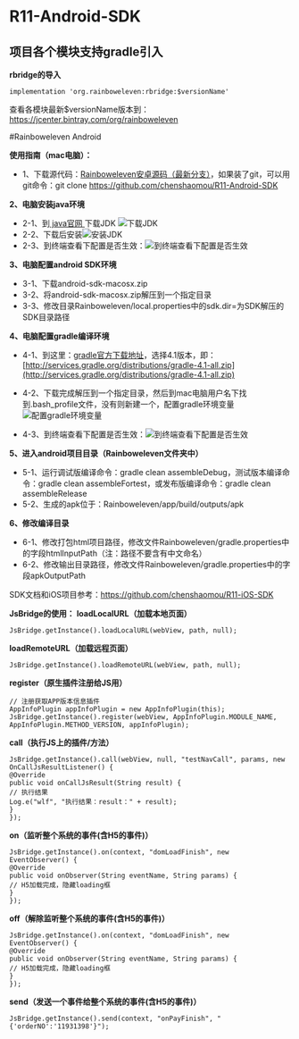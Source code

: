 # R11-Android-SDK
## 项目各个模块支持gradle引入
**rbridge的导入**
```SHELL
implementation 'org.rainboweleven:rbridge:$versionName'
```
查看各模块最新$versionName版本到：https://jcenter.bintray.com/org/rainboweleven


#Rainboweleven Android

**使用指南（mac电脑）：**
* 1、下载源代码：[Rainboweleven安卓源码（最新分支）](https://github.com/chenshaomou/R11-Android-SDK/tree/development)，如果装了git，可以用git命令：git clone https://github.com/chenshaomou/R11-Android-SDK

**2、电脑安装java环境**
* 2-1、到[ java官网 ](http://www.oracle.com/technetwork/java/javase/downloads/index.html)下载JDK
![下载JDK](https://git.oschina.net/uploads/images/2017/0616/234934_ace215d6_703215.png "下载JDK")
* 2-2、下载后安装![安装JDK](https://git.oschina.net/uploads/images/2017/0616/235038_f7883897_703215.png "JDK")
* 2-3、到终端查看下配置是否生效：![到终端查看下配置是否生效](https://git.oschina.net/uploads/images/2017/0617/001945_274b8d07_703215.png "到终端查看下配置是否生效")

**3、电脑配置android SDK环境**
* 3-1、下载android-sdk-macosx.zip
* 3-2、将android-sdk-macosx.zip解压到一个指定目录
* 3-3、修改目录Rainboweleven/local.properties中的sdk.dir=为SDK解压的SDK目录路径

**4、电脑配置gradle编译环境**
* 4-1、到这里：[gradle官方下载地址](http://services.gradle.org/distributions)，选择4.1版本，即：[http://services.gradle.org/distributions/gradle-4.1-all.zip](http://services.gradle.org/distributions/gradle-4.1-all.zip)

* 4-2、下载完成解压到一个指定目录，然后到mac电脑用户名下找到.bash_profile文件，没有则新建一个，配置gradle环境变量
![配置gradle环境变量](https://git.oschina.net/uploads/images/2017/0617/001722_2a468f9e_703215.png "配置gradle环境变量")
* 4-3、到终端查看下配置是否生效：![到终端查看下配置是否生效](https://git.oschina.net/uploads/images/2017/0617/002417_b64d24ca_703215.png "到终端查看下配置是否生效")

**5、进入android项目目录（Rainboweleven文件夹中）**
* 5-1、运行调试版编译命令：gradle clean assembleDebug，测试版本编译命令：gradle clean assembleFortest，或发布版编译命令：gradle clean assembleRelease
* 5-2、生成的apk位于：Rainboweleven/app/build/outputs/apk

**6、修改编译目录**
* 6-1、修改打包html项目路径，修改文件Rainboweleven/gradle.properties中的字段htmlInputPath（注：路径不要含有中文命名）
* 6-2、修改输出目录路径，修改文件Rainboweleven/gradle.properties中的字段apkOutputPath


SDK文档和iOS项目参考：https://github.com/chenshaomou/R11-iOS-SDK


**JsBridge的使用：**
**loadLocalURL（加载本地页面）**
```SHELL
JsBridge.getInstance().loadLocalURL(webView, path, null);
```
**loadRemoteURL（加载远程页面）**
```SHELL
JsBridge.getInstance().loadRemoteURL(webView, path, null);
```

**register（原生插件注册给JS用）**
```SHELL
// 注册获取APP版本信息插件
AppInfoPlugin appInfoPlugin = new AppInfoPlugin(this);
JsBridge.getInstance().register(webView, AppInfoPlugin.MODULE_NAME, AppInfoPlugin.METHOD_VERSION, appInfoPlugin);
```

**call（执行JS上的插件/方法）**
```SHELL
JsBridge.getInstance().call(webView, null, "testNavCall", params, new OnCallJsResultListener() {
@Override
public void onCallJsResult(String result) {
// 执行结果
Log.e("wlf", "执行结果：result：" + result);
}
});
```

**on（监听整个系统的事件(含H5的事件)）**
```SHELL
JsBridge.getInstance().on(context, "domLoadFinish", new EventObserver() {
@Override
public void onObserver(String eventName, String params) {
// H5加载完成，隐藏loading框
}
});
```

**off（解除监听整个系统的事件(含H5的事件)）**
```SHELL
JsBridge.getInstance().on(context, "domLoadFinish", new EventObserver() {
@Override
public void onObserver(String eventName, String params) {
// H5加载完成，隐藏loading框
}
});
```

**send（发送一个事件给整个系统的事件(含H5的事件)）**
```SHELL
JsBridge.getInstance().send(context, "onPayFinish", "{'orderNO':'11931398'}");
```




